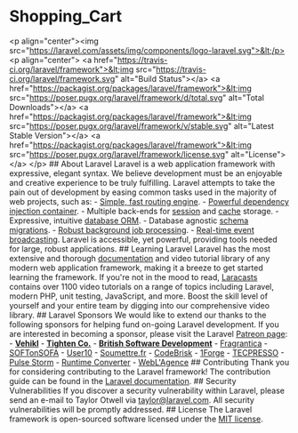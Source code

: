 # Shopping_Cart
&lt;p align="center">&lt;img src="https://laravel.com/assets/img/components/logo-laravel.svg">&lt;/p>  &lt;p align="center"> &lt;a href="https://travis-ci.org/laravel/framework">&lt;img src="https://travis-ci.org/laravel/framework.svg" alt="Build Status">&lt;/a> &lt;a href="https://packagist.org/packages/laravel/framework">&lt;img src="https://poser.pugx.org/laravel/framework/d/total.svg" alt="Total Downloads">&lt;/a> &lt;a href="https://packagist.org/packages/laravel/framework">&lt;img src="https://poser.pugx.org/laravel/framework/v/stable.svg" alt="Latest Stable Version">&lt;/a> &lt;a href="https://packagist.org/packages/laravel/framework">&lt;img src="https://poser.pugx.org/laravel/framework/license.svg" alt="License">&lt;/a> &lt;/p>  ## About Laravel  Laravel is a web application framework with expressive, elegant syntax. We believe development must be an enjoyable and creative experience to be truly fulfilling. Laravel attempts to take the pain out of development by easing common tasks used in the majority of web projects, such as:  - [Simple, fast routing engine](https://laravel.com/docs/routing). - [Powerful dependency injection container](https://laravel.com/docs/container). - Multiple back-ends for [session](https://laravel.com/docs/session) and [cache](https://laravel.com/docs/cache) storage. - Expressive, intuitive [database ORM](https://laravel.com/docs/eloquent). - Database agnostic [schema migrations](https://laravel.com/docs/migrations). - [Robust background job processing](https://laravel.com/docs/queues). - [Real-time event broadcasting](https://laravel.com/docs/broadcasting).  Laravel is accessible, yet powerful, providing tools needed for large, robust applications.  ## Learning Laravel  Laravel has the most extensive and thorough [documentation](https://laravel.com/docs) and video tutorial library of any modern web application framework, making it a breeze to get started learning the framework.  If you're not in the mood to read, [Laracasts](https://laracasts.com) contains over 1100 video tutorials on a range of topics including Laravel, modern PHP, unit testing, JavaScript, and more. Boost the skill level of yourself and your entire team by digging into our comprehensive video library.  ## Laravel Sponsors  We would like to extend our thanks to the following sponsors for helping fund on-going Laravel development. If you are interested in becoming a sponsor, please visit the Laravel [Patreon page](https://patreon.com/taylorotwell):  - **[Vehikl](https://vehikl.com/)** - **[Tighten Co.](https://tighten.co)** - **[British Software Development](https://www.britishsoftware.co)** - [Fragrantica](https://www.fragrantica.com) - [SOFTonSOFA](https://softonsofa.com/) - [User10](https://user10.com) - [Soumettre.fr](https://soumettre.fr/) - [CodeBrisk](https://codebrisk.com) - [1Forge](https://1forge.com) - [TECPRESSO](https://tecpresso.co.jp/) - [Pulse Storm](http://www.pulsestorm.net/) - [Runtime Converter](http://runtimeconverter.com/) - [WebL'Agence](https://weblagence.com/)  ## Contributing  Thank you for considering contributing to the Laravel framework! The contribution guide can be found in the [Laravel documentation](https://laravel.com/docs/contributions).  ## Security Vulnerabilities  If you discover a security vulnerability within Laravel, please send an e-mail to Taylor Otwell via [taylor@laravel.com](mailto:taylor@laravel.com). All security vulnerabilities will be promptly addressed.  ## License  The Laravel framework is open-sourced software licensed under the [MIT license](https://opensource.org/licenses/MIT).
